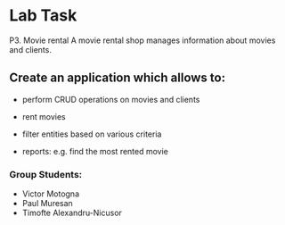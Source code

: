 # Lab Task

P3. Movie rental
A movie rental shop manages information about movies and clients.

## Create an application which allows to:

* perform CRUD operations on movies and clients

* rent movies

* filter entities based on various criteria

* reports: e.g. find the most rented movie

### Group Students:

* Victor Motogna
* Paul Muresan
* Timofte Alexandru-Nicusor
